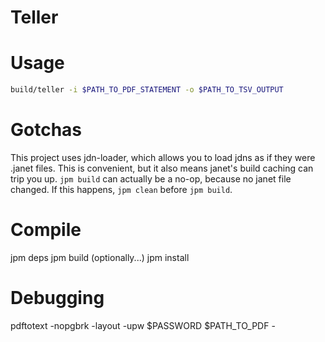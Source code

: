 # Teller

# Usage

```sh
build/teller -i $PATH_TO_PDF_STATEMENT -o $PATH_TO_TSV_OUTPUT
```

# Gotchas
This project uses jdn-loader, which allows you to load jdns as if they were .janet files. This is convenient, but it also means janet's build caching can trip you up. `jpm build` can actually be a no-op, because no janet file changed. If this happens, `jpm clean` before `jpm build`.

# Compile

jpm deps
jpm build
(optionally...)
jpm install

# Debugging
pdftotext -nopgbrk -layout -upw $PASSWORD $PATH_TO_PDF -   